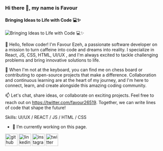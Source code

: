 ### Hi there 👋, my name is Favour
#### Bringing Ideas to Life with Code 💻✨
![Bringing Ideas to Life with Code 💻✨](https://pbs.twimg.com/media/F98DnJBbkAAKWdI?format=jpg&name=900x900)

👋 Hello, fellow coder! I'm Favour Ezeh, a passionate software developer on a mission to turn caffeine into code and dreams into reality. I specialize in React, JS, CSS, HTML, UI/UX , and I'm always excited to tackle challenging problems and bring innovative solutions to life.

🚀 When I'm not at the keyboard, you can find me on chess board or contributing to open-source projects that make a difference. Collaboration and continuous learning are at the heart of my journey, and I'm here to connect, learn, and create alongside this amazing coding community.

📫 Let's chat, share ideas, or collaborate on exciting projects. Feel free to reach out on https://twitter.com/favour26519. Together, we can write lines of code that shape the future!

Skills: UI/UX / REACT / JS / HTML / CSS

- 🔭 I’m currently working on this page. 


[<img src='https://cdn.jsdelivr.net/npm/simple-icons@3.0.1/icons/github.svg' alt='github' height='40'>](https://github.com/https://github.com/Favour-565)  [<img src='https://cdn.jsdelivr.net/npm/simple-icons@3.0.1/icons/linkedin.svg' alt='linkedin' height='40'>](https://www.linkedin.com/in/https://www.linkedin.com/in/ezeh-favour-chimuanya/)  [<img src='https://cdn.jsdelivr.net/npm/simple-icons@3.0.1/icons/instagram.svg' alt='instagram' height='40'>](https://www.instagram.com/https://www.instagram.com/marvin.eze.3//)  [<img src='https://cdn.jsdelivr.net/npm/simple-icons@3.0.1/icons/twitter.svg' alt='twitter' height='40'>](https://twitter.com/https://twitter.com/favour26519)  


